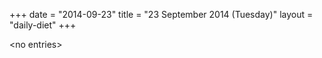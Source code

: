 +++
date = "2014-09-23"
title = "23 September 2014 (Tuesday)"
layout = "daily-diet"
+++

<p>&lt;no entries&gt;</p>